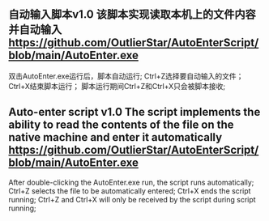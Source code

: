 自动输入脚本v1.0
该脚本实现读取本机上的文件内容并自动输入
https://github.com/OutlierStar/AutoEnterScript/blob/main/AutoEnter.exe
------------------------------------------------------------------------------------------
双击AutoEnter.exe运行后，脚本自动运行;
Ctrl+Z选择要自动输入的文件；Ctrl+X结束脚本运行；
脚本运行期间Ctrl+Z和Ctrl+X只会被脚本接收;


Auto-enter script v1.0
The script implements the ability to read the contents of the file on the native machine and enter it automatically
https://github.com/OutlierStar/AutoEnterScript/blob/main/AutoEnter.exe
------------------------------------------------------------------------------------------
After double-clicking the AutoEnter.exe run, the script runs automatically;
Ctrl+Z selects the file to be automatically entered; Ctrl+X ends the script running;
Ctrl+Z and Ctrl+X will only be received by the script during script running;

